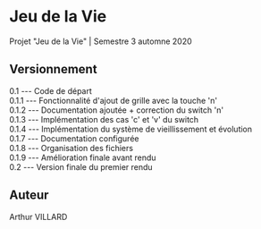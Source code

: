 # Jeu de la Vie

Projet "Jeu de la Vie" | Semestre 3 automne 2020

## Versionnement

0.1 	---	Code de départ  
0.1.1 	--- Fonctionnalité d'ajout de grille avec la touche 'n'  
0.1.2	---	Documentation ajoutée + correction du switch 'n'  
0.1.3	---	Implémentation des cas 'c' et 'v' du switch  
0.1.4	---	Implémentation du système de vieillissement et évolution  
0.1.7	---	Documentation configurée  
0.1.8	---	Organisation des fichiers  
0.1.9	---	Amélioration finale avant rendu  
0.2		---	Version finale du premier rendu  

## Auteur

Arthur VILLARD